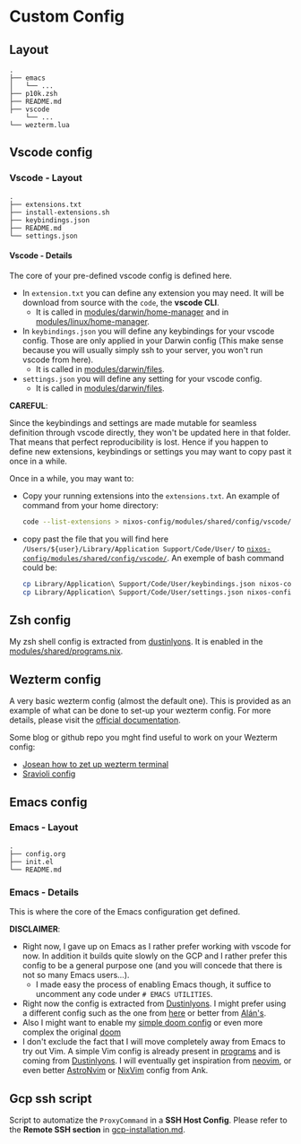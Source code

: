 # Custom Config

## Layout

```text
.
├── emacs
│   └── ...
├── p10k.zsh
├── README.md
├── vscode
    └── ...
└── wezterm.lua
```

## Vscode config

### Vscode - Layout

```text
.
├── extensions.txt
├── install-extensions.sh
├── keybindings.json
├── README.md
└── settings.json
```

#### Vscode - Details

The core of your pre-defined vscode config is defined here.

+ In `extension.txt` you can define any extension you may need. It will be download from source with the `code`, the **vscode CLI**.
  + It is called in [modules/darwin/home-manager](../../darwin/home-manager.nix#L47-L50) and in [modules/linux/home-manager](../../linux/home-manager.nix#L27-L30).
+ In `keybindings.json` you will define any keybindings for your vscode config. Those are only applied in your Darwin config (This make sense because you will usually simply ssh to your server, you won't run vscode from here).
  + It is called in [modules/darwin/files](../../darwin/files.nix#L19-L23).
+ `settings.json` you will define any setting for your vscode config.
  + It is called in [modules/darwin/files](../../darwin/files.nix#L24-L28).

**CAREFUL**:

Since the keybindings and settings are made mutable for seamless definition through vscode directly, they won't be updated here in that folder. That means that perfect reproducibility is lost. Hence if you happen to define new extensions, keybindings or settings you may want to copy past it once in a while.

Once in a while, you may want to:

+ Copy your running extensions into the `extensions.txt`. An example of command from your home directory:

    ```bash
    code --list-extensions > nixos-config/modules/shared/config/vscode/extensions.txt
    ```

+ copy past the file that you will find here `/Users/${user}/Library/Application Support/Code/User/` to [`nixos-config/modules/shared/config/vscode/`](config/vscode/keybindings.json). An exemple of bash command could be:

    ```bash
    cp Library/Application\ Support/Code/User/keybindings.json nixos-config/modules/shared/config/vscode/keybindings.json
    cp Library/Application\ Support/Code/User/settings.json nixos-config/modules/shared/config/vscode/settings.json
    ```

## Zsh config

My zsh shell config is extracted from [dustinlyons](https://github.com/dustinlyons/nixos-config/tree/main/modules/shared/config). It is enabled in the [modules/shared/programs.nix](../programs.nix#L15-L17).

## Wezterm config

A very basic wezterm config (almost the default one). This is provided as an example of what can be done to set-up your wezterm config. For more details, please visit the [official documentation](https://wezterm.org/config/files.html).

Some blog or github repo you mght find useful to work on your Wezterm config:

+ [Josean how to zet up wezterm terminal](https://www.josean.com/posts/how-to-setup-wezterm-terminal)
+ [Sravioli config](https://github.com/sravioli/wezterm)

## Emacs config

### Emacs - Layout

```text
.
├── config.org
├── init.el
└── README.md
```

### Emacs - Details

This is where the core of the Emacs configuration get defined.

**DISCLAIMER**:

+ Right now, I gave up on Emacs as I rather prefer working with vscode for now. In addition it builds quite slowly on the GCP and I rather prefer this config to be a general purpose one (and you will concede that there is not so many Emacs users...).
  + I made easy the process of enabling Emacs though, it suffice to uncomment any code under `# EMACS UTILITIES`.
+ Right now the config is extracted from [Dustinlyons](https://github.com/dustinlyons/nixos-config/tree/main/modules/shared/config/emacs). I might prefer using a different config such as the one from [here](https://github.com/HugoHakem/nix-configs) or better from [Alán's](https://github.com/afermg/nix-configs).
+ Also I might want to enable my [simple doom config](https://github.com/HugoHakem/doom) or even more complex the original [doom](https://github.com/doomemacs/doomemacs)
+ I don't exclude the fact that I will move completely away from Emacs to try out Vim. A simple Vim config is already present in [programs](../../programs.nix#L59) and is coming from [Dustinlyons](https://github.com/dustinlyons/nixos-config/blob/main/modules/shared/home-manager.nix#L100C3-L208). I will eventually get inspiration from [neovim](https://github.com/neovim/neovim), or even better [AstroNvim](https://github.com/AstroNvim/AstroNvim) or [NixVim](https://github.com/leoank/neusis/tree/67fb98c19cffa1e21af03e042b20a2d611ce4c72/homes/common/dev/nixvim) config from Ank.

## Gcp ssh script

Script to automatize the `ProxyCommand` in a **SSH Host Config**. Please refer to the **Remote SSH section** in [gcp-installation.md](../../../gcp-installation.md#remote-ssh).
